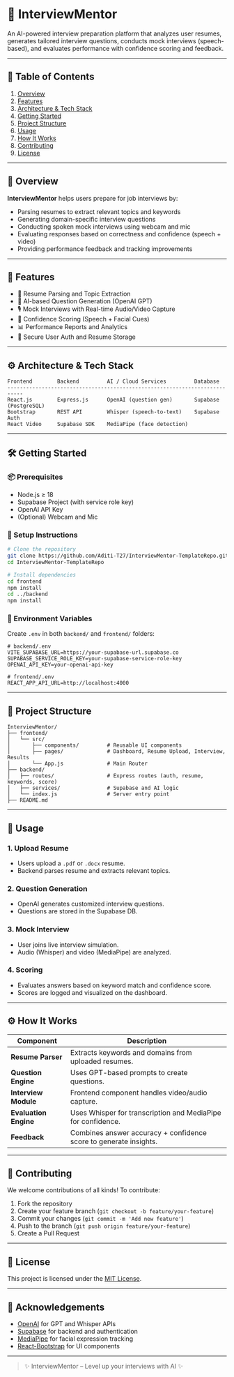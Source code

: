 # 🧠 InterviewMentor

An AI-powered interview preparation platform that analyzes user resumes, generates tailored interview questions, conducts mock interviews (speech-based), and evaluates performance with confidence scoring and feedback.

---

## 🔧 Table of Contents

1. [Overview](#overview)  
2. [Features](#features)  
3. [Architecture & Tech Stack](#architecture--tech-stack)  
4. [Getting Started](#getting-started)  
5. [Project Structure](#project-structure)  
6. [Usage](#usage)  
7. [How It Works](#how-it-works)  
8. [Contributing](#contributing)  
9. [License](#license)

---

## 📌 Overview

**InterviewMentor** helps users prepare for job interviews by:

- Parsing resumes to extract relevant topics and keywords
- Generating domain-specific interview questions
- Conducting spoken mock interviews using webcam and mic
- Evaluating responses based on correctness and confidence (speech + video)
- Providing performance feedback and tracking improvements

---

## 🚀 Features

- 📝 Resume Parsing and Topic Extraction  
- 🤖 AI-based Question Generation (OpenAI GPT)  
- 🎙️ Mock Interviews with Real-time Audio/Video Capture  
- 🧠 Confidence Scoring (Speech + Facial Cues)  
- 📊 Performance Reports and Analytics  
- 🔐 Secure User Auth and Resume Storage  

---

## ⚙️ Architecture & Tech Stack

```
Frontend        Backend         AI / Cloud Services         Database
---------------------------------------------------------------------------
React.js        Express.js      OpenAI (question gen)       Supabase (PostgreSQL)
Bootstrap       REST API        Whisper (speech-to-text)    Supabase Auth
React Video     Supabase SDK    MediaPipe (face detection)
```

---

## 🛠️ Getting Started

### 📦 Prerequisites

- Node.js ≥ 18  
- Supabase Project (with service role key)  
- OpenAI API Key  
- (Optional) Webcam and Mic  

### 🔧 Setup Instructions

```bash
# Clone the repository
git clone https://github.com/Aditi-T27/InterviewMentor-TemplateRepo.git
cd InterviewMentor-TemplateRepo

# Install dependencies
cd frontend
npm install
cd ../backend
npm install
```

### 🔐 Environment Variables

Create `.env` in both `backend/` and `frontend/` folders:

```env
# backend/.env
VITE_SUPABASE_URL=https://your-supabase-url.supabase.co
SUPABASE_SERVICE_ROLE_KEY=your-supabase-service-role-key
OPENAI_API_KEY=your-openai-api-key

# frontend/.env
REACT_APP_API_URL=http://localhost:4000
```

---

## 📁 Project Structure

```
InterviewMentor/
├── frontend/
│   └── src/
│       ├── components/         # Reusable UI components
│       ├── pages/              # Dashboard, Resume Upload, Interview, Results
│       └── App.js              # Main Router
├── backend/
│   ├── routes/                 # Express routes (auth, resume, keywords, score)
│   ├── services/               # Supabase and AI logic
│   └── index.js                # Server entry point
├── README.md
```

---

## 🧪 Usage

### 1. Upload Resume

- Users upload a `.pdf` or `.docx` resume.
- Backend parses resume and extracts relevant topics.

### 2. Question Generation

- OpenAI generates customized interview questions.
- Questions are stored in the Supabase DB.

### 3. Mock Interview

- User joins live interview simulation.
- Audio (Whisper) and video (MediaPipe) are analyzed.

### 4. Scoring

- Evaluates answers based on keyword match and confidence score.
- Scores are logged and visualized on the dashboard.

---

## ⚙️ How It Works

| Component            | Description |
|----------------------|-------------|
| **Resume Parser**    | Extracts keywords and domains from uploaded resumes. |
| **Question Engine**  | Uses GPT-based prompts to create questions. |
| **Interview Module** | Frontend component handles video/audio capture. |
| **Evaluation Engine**| Uses Whisper for transcription and MediaPipe for confidence. |
| **Feedback**         | Combines answer accuracy + confidence score to generate insights. |

---

## 🤝 Contributing

We welcome contributions of all kinds! To contribute:

1. Fork the repository  
2. Create your feature branch (`git checkout -b feature/your-feature`)  
3. Commit your changes (`git commit -m 'Add new feature'`)  
4. Push to the branch (`git push origin feature/your-feature`)  
5. Create a Pull Request  

---

## 📄 License

This project is licensed under the [MIT License](LICENSE).

---

## 🙌 Acknowledgements

- [OpenAI](https://openai.com/) for GPT and Whisper APIs  
- [Supabase](https://supabase.com/) for backend and authentication  
- [MediaPipe](https://mediapipe.dev/) for facial expression tracking  
- [React-Bootstrap](https://react-bootstrap.github.io/) for UI components  

---

> ✨ InterviewMentor – Level up your interviews with AI ✨

